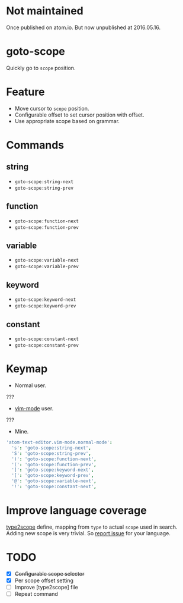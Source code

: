 # Not maintained

Once published on atom.io.
But now unpublished at 2016.05.16.

# goto-scope

Quickly go to `scope` position.

# Feature

* Move cursor to `scope` position.
* Configurable offset to set cursor position with offset.
* Use appropriate scope based on grammar.

# Commands

## string
* `goto-scope:string-next`
* `goto-scope:string-prev`

## function
* `goto-scope:function-next`
* `goto-scope:function-prev`

## variable
* `goto-scope:variable-next`
* `goto-scope:variable-prev`

## keyword
* `goto-scope:keyword-next`
* `goto-scope:keyword-prev`

## constant
* `goto-scope:constant-next`
* `goto-scope:constant-prev`

# Keymap

* Normal user.

???

* [vim-mode](https://atom.io/packages/vim-mode) user.

???

* Mine.

```coffeescript
'atom-text-editor.vim-mode.normal-mode':
  's': 'goto-scope:string-next',
  'S': 'goto-scope:string-prev',
  ')': 'goto-scope:function-next',
  '(': 'goto-scope:function-prev',
  ']': 'goto-scope:keyword-next',
  '[': 'goto-scope:keyword-prev',
  '@': 'goto-scope:variable-next',
  '!': 'goto-scope:constant-next',
```

# Improve language coverage

[type2scope](https://github.com/t9md/atom-goto-scope/blob/master/lib/type2scope.coffee)
 define, mapping from `type` to actual `scope` used in search.  
Adding new scope is very trivial.
So [report issue](https://github.com/t9md/atom-goto-scope/issues/1) for your language.

# TODO
* [x] ~~Configurable scope selector~~
* [x] Per scope offset setting
* [ ] Improve [type2scope] file
* [ ] Repeat command
